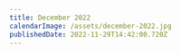 ```yaml
---
title: December 2022
calendarImage: /assets/december-2022.jpg
publishedDate: 2022-11-29T14:42:00.720Z
---
```

